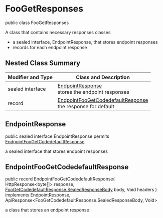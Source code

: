 # FooGetResponses

public class FooGetResponses

A class that contains necessary responses classes
- a sealed interface, EndpointResponse, that stores endpoint responses
- records for each endpoint response

## Nested Class Summary
| Modifier and Type | Class and Description |
| ----------------- | --------------------- |
| sealed interface | [EndpointResponse](#endpointresponse)<br> stores the endpoint responses |
| record | [EndpointFooGetCodedefaultResponse](#endpointfoogetcodedefaultresponse)<br> the response for default |

## EndpointResponse
public sealed interface EndpointResponse permits<br>
[EndpointFooGetCodedefaultResponse](#endpointfoogetcodedefaultresponse)

a sealed interface that stores endpoint responses

## EndpointFooGetCodedefaultResponse
public record EndpointFooGetCodedefaultResponse(
    HttpResponse<byte[]> response,
    [FooGetCodedefaultResponse.SealedResponseBody](../../../paths/foo/get/responses/FooGetCodedefaultResponse.md#sealedresponsebody) body,
    Void headers
) implements EndpointResponse, ApiResponse<FooGetCodedefaultResponse.SealedResponseBody, Void><br>

a class that stores an endpoint response

